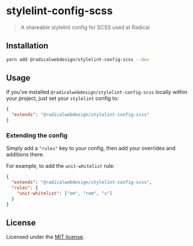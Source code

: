 # stylelint-config-scss

> A shareable stylelint config for SCSS used at Radical

## Installation

```bash
yarn add @radicalwebdesign/stylelint-config-scss --dev
```

## Usage

If you've installed `@radicalwebdesign/stylelint-config-scss` locally within your project, just set your `stylelint` config to:

```json
{
  "extends": "@radicalwebdesign/stylelint-config-scss"
}
```

### Extending the config

Simply add a `"rules"` key to your config, then add your overrides and additions there.

For example, to add the `unit-whitelist` rule:

```json
{
  "extends": "@radicalwebdesign/stylelint-config-scss",
  "rules": {
    "unit-whitelist": ["em", "rem", "s"]
  }
}
```

## License

Licensed under the [MIT license](http://opensource.org/licenses/MIT).